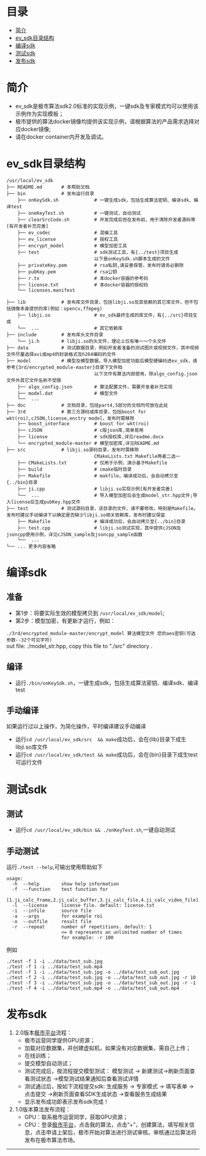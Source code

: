 # 目录
* [简介](#简介)
* [ev_sdk目录结构](#ev_sdk目录结构)
* [编译sdk](#编译sdk)
* [测试sdk](#测试sdk)
* [发布sdk](#发布sdk)

# 简介
* ev_sdk是极市算法sdk2.0标准的实现示例，一键sdk及专家模式均可以使用该示例作为实现模板；
* 极市提供的算法docker镜像均提供该实现示例，请根据算法的产品需求选择对应docker镜像;
* 请在docker container内开发及调试。

# ev_sdk目录结构

    /usr/local/ev_sdk
    ├── README.md       # 本帮助文档
    ├── bin             # 发布运行目录
        ├── onKeySdk.sh             # 一键生成sdk，包括生成算法密钥、编译sdk、编译test
    	├── oneKeyTest.sh           # 一键测试，自动测试
		├── clearSrcCode.sh         # 开发完成后但在发布前，用于清除开发者源码等[有开发者补充完善]
        ├── ev_codec                # 混编工具
        ├── ev_license              # 授权工具
        ├── encrypt_model           # 模型加密工具
        ├── test                    # sdk测试工具，有{../test}项目生成
                                    以下是onKeySdk.sh脚本生成的文件 
        ├── privateKey.pem          # rsa私钥,请妥善保管，发布时请务必删除
        ├── pubKey.pem              # rsa公钥
        ├── r.tx                    # 本docker容器的参考码
        ├── license.txt             # 本docker容器的授权码
        └── licenses.manifest	
		
    ├── lib             # 发布库文件目录，包括libji.so及其依赖的其它库文件，但不包括镜像本身提供的库(例如：opencv,ffmpeg)
        ├── libji.so                # ev_sdk最终生成的库文件，有{../src}项目生成
        └──  ...                    # 其它依赖库 
    ├── include         # 发布库头文件目录
        └── ji.h        # libji.so的头文件，理论上仅有唯一一个头文件
    ├── data            # 测试数据目录，例如开发者准备的测试图片或视频文件，其中视频文件尽量选择avi或mp4的封装格式及h264编码的文件
    ├── model           # 模型及模型数据，导入模型加密功能后模型硬编码进ev_sdk，请参考{3rd/encrypted_module-master}目录下文件档
		                            以下文件有算法内部使用，除algo_config.json文件外其它文件名称不受限
        ├── algo_config.json        # 算法配置文件，需要开发者补充实现
        ├── model.dat               # 模型文件
        └──  ...           	         
    ├── doc             # 文档目录，包括part4,5部分的文档均可放在此处
    ├── 3rd             # 第三方源码或库目录，包括boost for wkt(roi),cJSON,license,enctry model，发布时需移除
        ├── boost_interface         # boost for wkt(roi)
        ├── cJSON                   # c版json库,简单易用
        ├── license                 # sdk授权库,详见readme.docx
        └── encrypted_module-master # 模型加密库,详见README.md	
	├── src             # libji.so源码目录，发布时需移除
		                            CMakeLists.txt Makefile两者二选一
        ├── CMakeLists.txt          # 仅用于示例，演示基于Makefile
        ├── build                   # cmake临时目录
        ├── Makefile                # makfile，编译成功后，会自动拷贝至{../bin}目录
        ├── ji.cpp                  # libji.so实现示例[有开发者完善]
        └──  ...                    # 导入模型加密后会生成model_str.hpp文件;导入license后生成pubKey.hpp文件
    ├── test            # 测试源码目录，该目录的文件，请不要修改，特别是Makefile。发布时建议手动编译下以确定是否缺少libji.so相关依赖库，发布时建议保留
        ├── Makefile                # 编译成功后，会自动拷贝至{../bin}目录
        ├── test.cpp                # libji.so测试实现，其中提供cJSON及jsoncpp使用示例，详见cJSON_sample及jsoncpp_sample函数
        └──  ...           
    └── ... 更多内容省略

# 编译sdk
## 准备
* 第1步：将要实际生效的模型拷贝到 `/usr/local/ev_sdk/model`;
* 第2步：模型加密，有更新才运行，例如：

 `./3rd/encrypted_module-master/encrypt_model 算法模型文件 您的aes密钥(可选参数--32个可见字符)`  
 out file: ./model_str.hpp, copy this file to "./src" directory .
 
## 编译
* 运行`./bin/onKeySdk.sh`，一键生成sdk，包括生成算法密钥、编译sdk、编译test

## 手动编译
如果运行过以上操作，为简化操作，平时编译建议手动编译
 
* 运行`cd /usr/local/ev_sdk/src  && make`成功后，会在{lib}目录下成生libji.so库文件
* 运行`cd /usr/local/ev_sdk/test && make`成功后，会在{bin}目录下成生test可运行文件
 
# 测试sdk
## 测试
* 运行`cd /usr/local/ev_sdk/bin && ./onKeyTest.sh`,一键自动测试

## 手动测试
 运行`./test --help`,可输出使用帮助如下
 
    usage:
      -h  --help        show help information
      -f  --function    test function for 
                        [1.ji_calc_frame,2.ji_calc_buffer,3.ji_calc_file,4.ji_calc_video_file]
      -l  --license     license file. default: license.txt
      -i  --infile      source file
      -a  --args        for example roi
      -o  --outfile     result file
      -r  --repeat      number of repetitions. default: 1
                        <= 0 represents an unlimited number of times
                        for example: -r 100

 例如

    ./test -f 1 -i ../data/test_sub.jpg
    ./test -f 1 -i ../data/test_sub.mp4
    ./test -f 1 -i ../data/test_sub.jpg -o ../data/test_sub_out.jpg
    ./test -f 2 -i ../data/test_sub.jpg -o ../data/test_sub_out.jpg -r 10
    ./test -f 3 -i ../data/test_sub.jpg -o ../data/test_sub_out.jpg -r -1
    ./test -f 4 -i ../data/test_sub.mp4 -o ../data/test_sub_out.mp4
	
# 发布sdk
1. 2.0版本[极市平台](http://cvmart.net)流程：
	* 极市运营同学提供GPU资源；
	* 加载对应数据集，并创建虚拟机，如果没有对应数据集，需自己上传；
	* 在线训练；
	* 提交模型自动测试；
	* 测试完成后，按流程提交模型测试：
		 模型测试 -> 新建测试->刷新页面查看测试状态 ->模型测试结果通知后查看测试详情
	* 测试通过后，按如下流程提交sdk:
		生成服务 -> 专家模式 -> 填写表单 -> 点击提交
		->刷新页面查看SDK生成状态 
		->查看服务生成结果
	* 显示发布成功即表示发布sdk完成！
2. 1.0版本算法发布流程：
	* GPU：联系极市运营同学，获取GPU资源；
	* CPU：登录[极市平台](http://cvmart.net)，点击我的算法，点击“+”，创建算法，填写相关信息，点击申请上架后，极市开始对算法进行测试审核。审核通过后算法将发布在极市算法市场。
	
---
